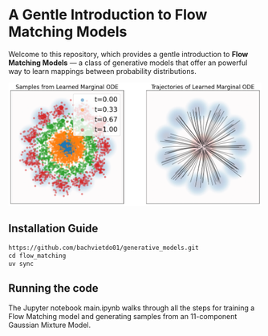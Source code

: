 # A Gentle Introduction to Flow Matching Models

Welcome to this repository, which provides a gentle introduction to **Flow Matching Models** — a class of generative models that offer an powerful way to learn mappings between probability distributions.

![fm_sample](https://github.com/bachvietdo01/generative_models/blob/main/flow_matching/asset/generated_samples.png?raw=true)

## Installation Guide


```
https://github.com/bachvietdo01/generative_models.git
cd flow_matching
uv sync
```


## Running the code

The Jupyter notebook main.ipynb walks through all the steps for training a Flow Matching model and generating samples from an 11-component Gaussian Mixture Model.
